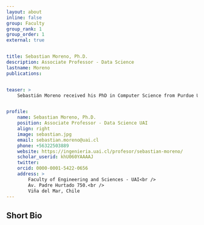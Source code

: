 ```yaml
---
layout: about
inline: false
group: Faculty
group_rank: 1
group_order: 1
external: true


title: Sebastian Moreno, Ph.D.
description: Associate Professor - Data Science 
lastname: Moreno
publications: 


teaser: >
    Sebastián Moreno received his PhD in Computer Science from Purdue University in 2014. Then, he moved to Universidad Adolfo Ibáñez, where he is an Associate professor. His research field is data science. Currently, he is developing and applying machine and deep learning models on transportation, psychological, and remote sensing data. He is also studying the theoretical capacity of deep learning models to transfer learned patterns over different domains. Sebastián has graduated more than 15 master's students, published more than 40 papers, worked on more than 18 projects, and been on the program committee of more than 50 conferences in the machine learning area, including NeurIPS, WWW, ICDM, AAAI, and others.


profile:
    name: Sebastian Moreno, Ph.D.
    position: Associate Professor - Data Science UAI
    align: right
    image: sebastian.jpg
    email: sebastian.moreno@uai.cl
    phone: +56322503889
    website: https://ingenieria.uai.cl/profesor/sebastian-moreno/
    scholar_userid: khU060YAAAAJ
    twitter: 
    orcid: 0000-0001-5422-0656
    address: >
        Faculty of Engineering and Sciences - UAI<br />
        Av. Padre Hurtado 750.<br />        
        Viña del Mar, Chile
---
```



## Short Bio
